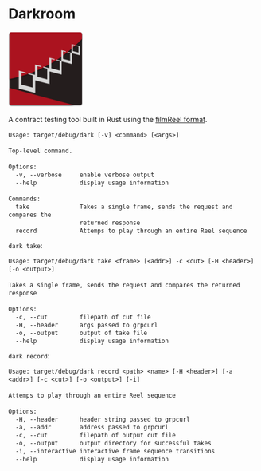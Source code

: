 # Darkroom

<img src="darkroomlogo_mini.svg?sanitize=true" width="150"/>

A contract testing tool built in Rust using the [filmReel format](https://github.com/Bestowinc/filmReel).


```
Usage: target/debug/dark [-v] <command> [<args>]

Top-level command.

Options:
  -v, --verbose     enable verbose output
  --help            display usage information

Commands:
  take              Takes a single frame, sends the request and compares the
                    returned response
  record            Attemps to play through an entire Reel sequence

```


`dark take`:

```
Usage: target/debug/dark take <frame> [<addr>] -c <cut> [-H <header>] [-o <output>]

Takes a single frame, sends the request and compares the returned response

Options:
  -c, --cut         filepath of cut file
  -H, --header      args passed to grpcurl
  -o, --output      output of take file
  --help            display usage information

```

`dark record`:

```
Usage: target/debug/dark record <path> <name> [-H <header>] [-a <addr>] [-c <cut>] [-o <output>] [-i]

Attemps to play through an entire Reel sequence

Options:
  -H, --header      header string passed to grpcurl
  -a, --addr        address passed to grpcurl
  -c, --cut         filepath of output cut file
  -o, --output      output directory for successful takes
  -i, --interactive interactive frame sequence transitions
  --help            display usage information

```
